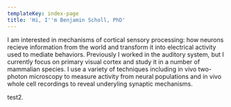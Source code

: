 ```yaml
---
templateKey: index-page
title: 'Hi, I''m Benjamin Scholl, PhD'
---
```

<!--StartFragment-->

I am interested in mechanisms of cortical sensory processing: how neurons recieve information from the world and transform it into electrical activity used to mediate behaviors. Previously I worked in the auditory system, but I currently focus on primary visual cortex and study it in a number of mammalian species. I use a variety of techniques including in vivo two-photon microscopy to measure activity from neural populations and in vivo whole cell recordings to reveal underyling synaptic mechanisms.

test2.

<!--EndFragment-->